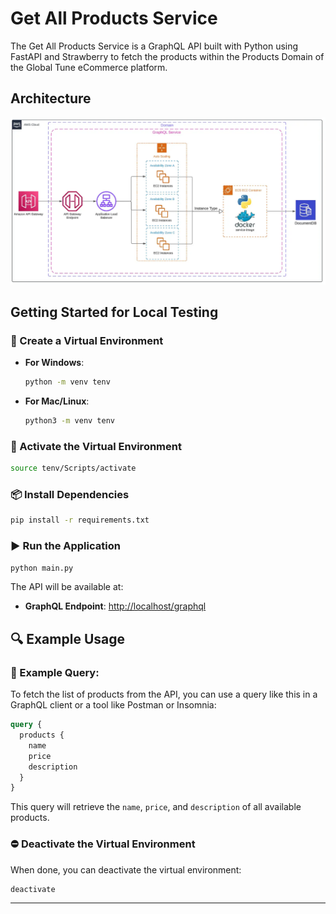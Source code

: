 # Get All Products Service
The Get All Products Service is a GraphQL API built with Python using FastAPI and Strawberry to fetch the products within the Products Domain of the Global Tune eCommerce platform.

## Architecture
<p align="center">
    <img alt="Get All Products Service architecture diagram" src="/assets/graphql-documentdb.webp"/>
</p>

## Getting Started for Local Testing

### 🌟 Create a Virtual Environment  
- **For Windows**:  
  ```bash
  python -m venv tenv
  ```

- **For Mac/Linux**:  
  ```bash
  python3 -m venv tenv
  ```

### 🔑 Activate the Virtual Environment  

  ```bash
  source tenv/Scripts/activate
  ```

### 📦 Install Dependencies  
```bash
pip install -r requirements.txt
```

### ▶️ Run the Application  
```bash
python main.py
```

The API will be available at:  
- **GraphQL Endpoint**: [http://localhost/graphql](http://localhost:27017/graphql)  

## 🔍 Example Usage  

### 📝 Example Query:

To fetch the list of products from the API, you can use a query like this in a GraphQL client or a tool like Postman or Insomnia:

```graphql
query {
  products {
    name
    price
    description
  }
}
```

This query will retrieve the `name`, `price`, and `description` of all available products.

### ⛔ Deactivate the Virtual Environment  
When done, you can deactivate the virtual environment:  
```bash
deactivate
```

---